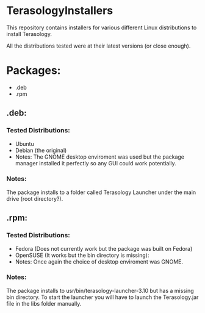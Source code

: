 # TerasologyInstallers
This repository contains installers for various different Linux distributions to install Terasology.

All the distributions tested were at their latest versions (or close enough).

# Packages:
  * .deb
  * .rpm

## .deb:  
### Tested Distributions:
* Ubuntu
* Debian (the original)
 * Notes:
 The GNOME desktop enviroment was used but the package manager installed it perfectly so any GUI could work potentially.

### Notes:
 The package installs to a folder called Terasology Launcher under the main drive (root directory?).
 
## .rpm:
### Tested Distributions:
* Fedora (Does not currently work but the package was built on Fedora)
* OpenSUSE (It works but the bin directory is missing):
 * Notes: Once again the choice of desktop enviroment was GNOME.

### Notes:
 The package installs to usr/bin/terasology-launcher-3.10 but has a missing bin directory. To start the launcher you will have to  launch the Terasology.jar file in the libs folder manually.
